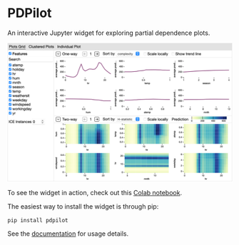 # PDPilot

An interactive Jupyter widget for exploring partial dependence plots.

![Screenshot](screenshot.png?raw=true)

To see the widget in action, check out this [Colab notebook](https://colab.research.google.com/github/danielkerrigan/pdpilot/blob/main/examples/colab-example.ipynb).

The easiest way to install the widget is through pip:

```
pip install pdpilot
```

See the [documentation](https://danielkerrigan.github.io/pdp-ranking/build/html/index.html) for usage details.
